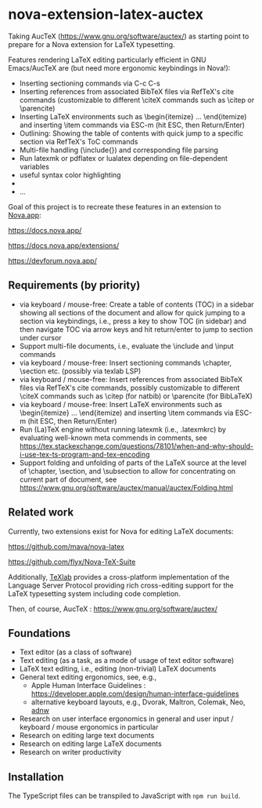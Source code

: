 # nova-extension-latex-auctex
Taking AucTeX (https://www.gnu.org/software/auctex/) as starting point to prepare for a Nova extension for LaTeX typesetting.

Features rendering LaTeX editing particularly efficient in GNU Emacs/AucTeX are (but need more ergonomic keybindings in Nova!):

* Inserting sectioning commands via C-c C-s
* Inserting references from associated BibTeX files via RefTeX's cite commands (customizable to different \citeX commands such as \citep or \parencite)
* Inserting LaTeX environments such as \begin{itemize} ... \end{itemize) and inserting \item commands via ESC-m (hit ESC, then Return/Enter)
* Outlining: Showing the table of contents with quick jump to a specific section via RefTeX's ToC commands
* Multi-file handling (\include{}) and corresponding file parsing 
* Run latexmk or pdflatex or lualatex depending on file-dependent variables 
* useful syntax color highlighting
* 
* ... 

Goal of this project is to recreate these features in an extension to [Nova.app](https://nova.app):

https://docs.nova.app/

https://docs.nova.app/extensions/

https://devforum.nova.app/


## Requirements (by priority)

- via keyboard / mouse-free: Create a table of contents (TOC) in a sidebar showing all sections of the document and allow for quick jumping to a section via keybindings, i.e., press a key to show TOC (in sidebar) and then navigate TOC via arrow keys and hit return/enter to jump to section under cursor
- Support multi-file documents, i.e., evaluate the \include and \input commands
- via keyboard / mouse-free: Insert sectioning commands \chapter, \section etc. (possibly via texlab LSP)
- via keyboard / mouse-free: Insert references from associated BibTeX files via RefTeX's cite commands, possibly customizable to different \citeX commands such as \citep (for natbib) or \parencite (for BibLaTeX)
- via keyboard / mouse-free:  Insert LaTeX environments such as \begin{itemize} ... \end{itemize) and inserting \item commands via ESC-m (hit ESC, then Return/Enter)
- Run (La)TeX engine without running latexmk (i.e., .latexmkrc) by evaluating well-known meta commends in comments, see https://tex.stackexchange.com/questions/78101/when-and-why-should-i-use-tex-ts-program-and-tex-encoding
- Support folding and unfolding of parts of the LaTeX source at the level of \chapter, \section, and \subsection to allow for concentrating on current part of document, see https://www.gnu.org/software/auctex/manual/auctex/Folding.html

## Related work

Currently, two extensions exist for Nova for editing LaTeX documents:

https://github.com/mava/nova-latex

https://github.com/flyx/Nova-TeX-Suite

Additionally, [TeXlab](https://github.com/latex-lsp/texlab) provides a cross-platform implementation of the Language Server Protocol providing rich cross-editing support for the LaTeX typesetting system including code completion. 

Then, of course, AucTeX : https://www.gnu.org/software/auctex/

## Foundations

- Text editor (as a class of software)
- Text editing (as a task, as a mode of usage of text editor software)
- LaTeX text editing, i.e., editing (non-trivial) LaTeX documents
- General text editing ergonomics, see, e.g.,
  - Apple Human Interface Guidelines : https://developer.apple.com/design/human-interface-guidelines
  - alternative keyboard layouts, e.g., Dvorak, Maltron, Colemak, Neo, [adnw](http://www.adnw.de)
- Research on user interface ergonomics in general and user input / keyboard / mouse ergonomics in particular
- Research on editing large text documents
- Research on editing large LaTeX documents
- Research on writer productivity

## Installation

The TypeScript files can be transpiled to JavaScript with `npm run build`.
